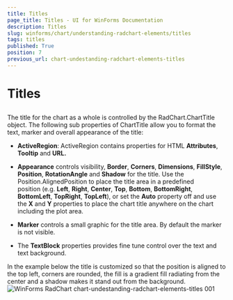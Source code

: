```yaml
---
title: Titles
page_title: Titles - UI for WinForms Documentation
description: Titles
slug: winforms/chart/understanding-radchart-elements/titles
tags: titles
published: True
position: 7
previous_url: chart-undestanding-radchart-elements-titles
---
```


# Titles



## 

The title for the chart as a whole is controlled by the RadChart.ChartTitle object. The following sub properties of ChartTitle allow you to format the text, marker and overall appearance of the title: 

* __ActiveRegion__: ActiveRegion contains properties for HTML __Attributes__, __Tooltip__ and __URL.__  


* __Appearance__ controls visibility, __Border__, __Corners__, __Dimensions__, __FillStyle__, __Position__, __RotationAngle__ and __Shadow__ for the title. Use the Position.AlignedPosition to place the title area in a predefined position (e.g. __Left__, __Right__, __Center__, __Top__, __Bottom__, __BottomRight__, __BottomLeft__, __TopRight__, __TopLeft__), or set the __Auto__ property off and use the __X__ and __Y__ properties to place the chart title anywhere on the chart including the plot area. 


* __Marker__ controls a small graphic for the title area. By default the marker is not visible. 


* The __TextBlock__ properties provides fine tune control over the text and text background.

In the example below the title is customized so that the position is aligned to the top left, corners are rounded, the fill is a gradient fill radiating from the center and a shadow makes it stand out from the background.![WinForms RadChart chart-undestanding-radchart-elements-titles 001](images/chart-undestanding-radchart-elements-titles001.png)
